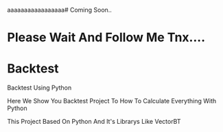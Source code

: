aaaaaaaaaaaaaaaaa# Coming Soon..




# Please Wait And Follow Me Tnx....

# Backtest
Backtest Using Python





<p>Here We Show You Backtest Project To How To Calculate Everything With Python</p>
<p>This Project Based On Python And It's Librarys Like VectorBT</p>
